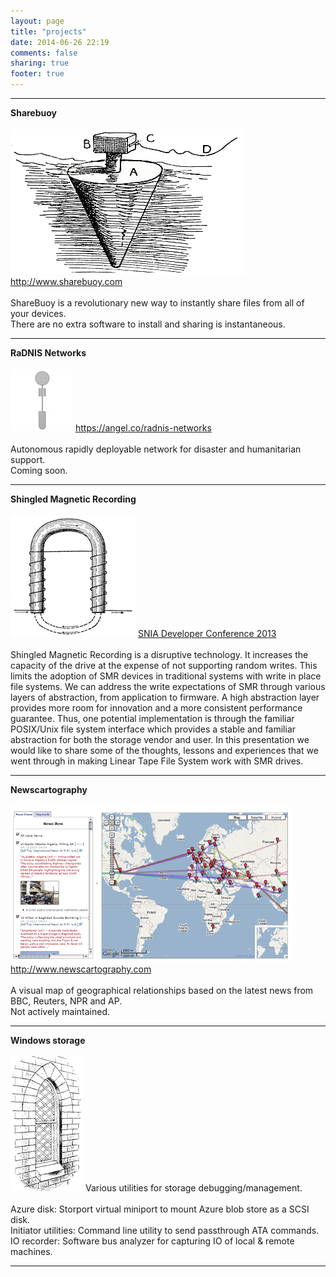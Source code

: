 ```yaml
---
layout: page
title: "projects"
date: 2014-06-26 22:19
comments: false
sharing: true
footer: true
---
```


<hr class="thin-grey-line" noshade="" size="2">
<div>
  <b>Sharebuoy</b>
  <br />
  <br />
  <img class="project-image" src="/images/projects/share-buoy.png" style="">
  <a href="http://www.sharebuoy.com">http://www.sharebuoy.com</a>
  <br />
  <br />
  ShareBuoy is a revolutionary new way to instantly share files from all of your devices.
  <br />
  There are no extra software to install and sharing is instantaneous.
</div>

<hr class="thin-grey-line" noshade="" size="2">

<div>
  <b>RaDNIS Networks</b>
  <br />
  <br />
  <img class="project-image" src="/images/projects/radnis-networks.jpg" style="">
  <a href="https://angel.co/radnis-networks">https://angel.co/radnis-networks</a>
  <br />
  <br />
  Autonomous rapidly deployable network for disaster and humanitarian support.
  <br />
  Coming soon.
</div>

<hr class="thin-grey-line" noshade="" size="2">

<div>
  <b>Shingled Magnetic Recording</b>
  <br />
  <br />
  <img class="project-image" src="/images/projects/magnet.gif" style="">
  <a href="http://www.snia.org/sites/default/files2/SDC2013/presentations/Hardware/AlbertChenMalina_Addressing_Shingled_Magnetic_Recording.pdf">SNIA Developer Conference 2013</a>
  <br />
  <br />
  Shingled Magnetic Recording is a disruptive technology. It increases the capacity of the drive at the expense of not supporting random writes. This limits the adoption of SMR devices in traditional systems with write in place file systems. We can address the write expectations of SMR through various layers of abstraction, from application to firmware. A high abstraction layer provides more room for innovation and a more consistent performance guarantee. Thus, one potential implementation is through the familiar POSIX/Unix file system interface which provides a stable and familiar abstraction for both the storage vendor and user.
  In this presentation we would like to share some of the thoughts, lessons and experiences that we went through in making Linear Tape File System work with SMR drives. 
</div>

<hr class="thin-grey-line" noshade="" size="2">

<div>
  <b>Newscartography</b>
  <br />
  <br />
  <img class="project-image" src="/images/projects/newscartography.jpg" style="">
  <a href="http://www.newscartography.com">http://www.newscartography.com</a>
  <br />
  <br />
  A visual map of geographical relationships based on the latest news from BBC, Reuters, NPR and AP.
  <br />
  Not actively maintained.
</div>

<hr class="thin-grey-line" noshade="" size="2">

<div>
  <b>Windows storage</b>
  <br />
  <br />
  <img class="project-image" src="/images/projects/windows.gif" style="">
  Various utilities for storage debugging/management.
  <br />
  <br />
  Azure disk: Storport virtual miniport to mount Azure blob store as a SCSI disk.
  <br />
  Initiator utilities: Command line utility to send passthrough ATA commands.
  <br />
  IO recorder: Software bus analyzer for capturing IO of local & remote machines.
</div>

<hr class="thin-grey-line" noshade="" size="2">
